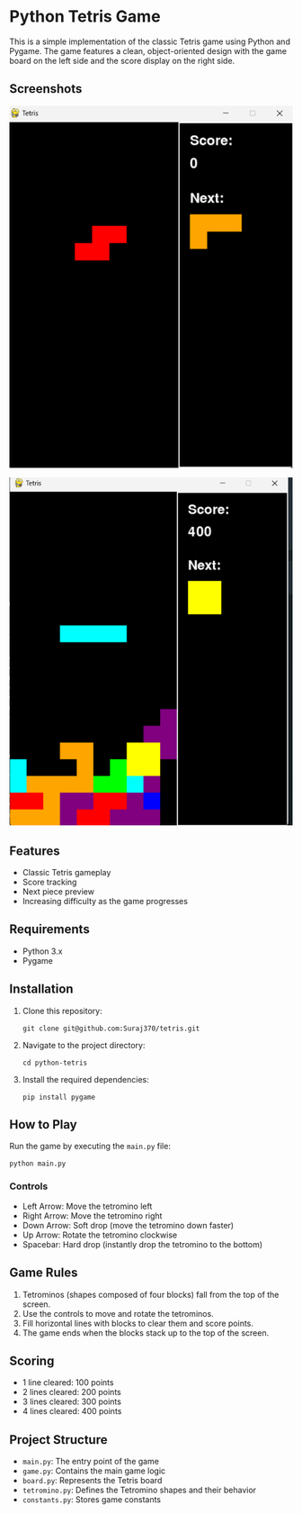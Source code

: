 # Python Tetris Game

This is a simple implementation of the classic Tetris game using Python and Pygame. The game features a clean, object-oriented design with the game board on the left side and the score display on the right side.

## Screenshots

![Add a screenshot of the game in action here](images/image1.png)

![Add a screenshot of the game over screen here](images/image2.png)

## Features

- Classic Tetris gameplay
- Score tracking
- Next piece preview
- Increasing difficulty as the game progresses

## Requirements

- Python 3.x
- Pygame

## Installation

1. Clone this repository:
   ```
   git clone git@github.com:Suraj370/tetris.git
   ```

2. Navigate to the project directory:
   ```
   cd python-tetris
   ```

3. Install the required dependencies:
   ```
   pip install pygame
   ```

## How to Play

Run the game by executing the `main.py` file:

```
python main.py
```

### Controls

- Left Arrow: Move the tetromino left
- Right Arrow: Move the tetromino right
- Down Arrow: Soft drop (move the tetromino down faster)
- Up Arrow: Rotate the tetromino clockwise
- Spacebar: Hard drop (instantly drop the tetromino to the bottom)

## Game Rules

1. Tetrominos (shapes composed of four blocks) fall from the top of the screen.
2. Use the controls to move and rotate the tetrominos.
3. Fill horizontal lines with blocks to clear them and score points.
4. The game ends when the blocks stack up to the top of the screen.

## Scoring

- 1 line cleared: 100 points
- 2 lines cleared: 200 points
- 3 lines cleared: 300 points
- 4 lines cleared: 400 points

## Project Structure

- `main.py`: The entry point of the game
- `game.py`: Contains the main game logic
- `board.py`: Represents the Tetris board
- `tetromino.py`: Defines the Tetromino shapes and their behavior
- `constants.py`: Stores game constants



